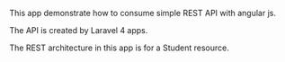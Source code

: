 This app demonstrate how to consume simple REST API with angular js.

The API is created by Laravel 4 apps.

The REST architecture in this app is for a Student resource.

